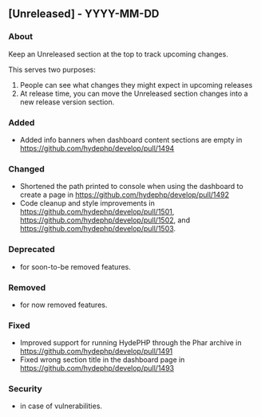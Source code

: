 ## [Unreleased] - YYYY-MM-DD

### About

Keep an Unreleased section at the top to track upcoming changes.

This serves two purposes:

1. People can see what changes they might expect in upcoming releases
2. At release time, you can move the Unreleased section changes into a new release version section.

### Added
- Added info banners when dashboard content sections are empty in https://github.com/hydephp/develop/pull/1494

### Changed
- Shortened the path printed to console when using the dashboard to create a page in https://github.com/hydephp/develop/pull/1492
- Code cleanup and style improvements in https://github.com/hydephp/develop/pull/1501, https://github.com/hydephp/develop/pull/1502, and https://github.com/hydephp/develop/pull/1503.

### Deprecated
- for soon-to-be removed features.

### Removed
- for now removed features.

### Fixed
- Improved support for running HydePHP through the Phar archive in https://github.com/hydephp/develop/pull/1491
- Fixed wrong section title in the dashboard page in https://github.com/hydephp/develop/pull/1493

### Security
- in case of vulnerabilities.

